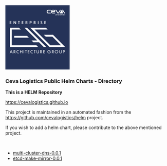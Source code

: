 <html>
<img src='./CEVA_EAG_logo.jpg' width="200" height="200"/>  
<h3>Ceva Logistics Public Helm Charts - Directory</h3>


<strong>This is a HELM Repository</strong>

https://cevalogistics.github.io

This project is maintained in an automated fashion from the https://github.com/cevalogistics/helm project.

If you wish to add a helm chart, please contribute to the above mentioned project.

</html>
<br/><ul>
<li><a href='https://github.com/cevalogistics/helm/tree/master/charts/stable/multi-cluster-dns' target='_blank' >multi-cluster-dns-0.0.1</a></li>
<li><a href='https://github.com/cevalogistics/helm/tree/master/charts/stable/etcd-make-mirror' target='_blank' >etcd-make-mirror-0.0.1</a></li>
</ul>
